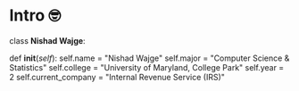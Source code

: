 # Intro 🤓 

class **Nishad Wajge**:

  def __init__(_self_):
    self.name = "Nishad Wajge"
    self.major = "Computer Science & Statistics"
    self.college = "University of Maryland, College Park"
    self.year = 2
    self.current_company = "Internal Revenue Service (IRS)"


  
